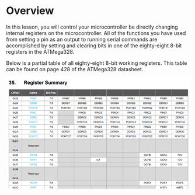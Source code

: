 # Overview

In this lesson, you will control your microcontroller be directly changing internal registers on the microcontroller. All of the functions you have used from setting a pin as an output to running serial commands are accomplished by setting and clearing bits in one of the eighty-eight 8-bit registers in the ATMega328.

Below is a partial table of all eighty-eight 8-bit working registers. This table can be found on page 428 of the ATMega328 datasheet.

![](images/image119.png)
